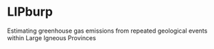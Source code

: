 # LIPburp
Estimating greenhouse gas emissions from repeated geological events within Large Igneous Provinces 
